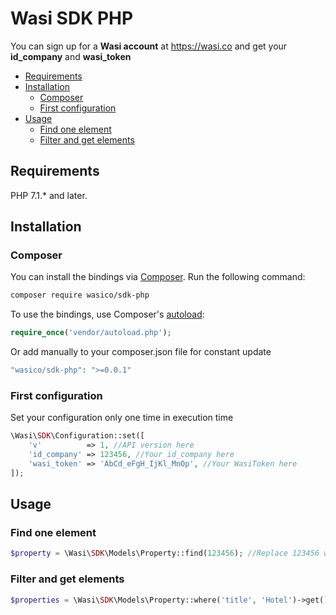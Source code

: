 # Wasi SDK PHP

You can sign up for a **Wasi account** at https://wasi.co and get your **id_company** and **wasi_token**

* [Requirements](#requirements)
* [Installation](#installation)
    * [Composer](#composer)
    * [First configuration](#first-configuration)
* [Usage](#usage)
    * [Find one element](#find-one-element)
    * [Filter and get elements](#filter-and-get-elements)

## Requirements

PHP 7.1.* and later.

## Installation

### Composer

You can install the bindings via [Composer](http://getcomposer.org/). Run the following command:

```bash
composer require wasico/sdk-php
```

To use the bindings, use Composer's [autoload](https://getcomposer.org/doc/00-intro.md#autoloading):

```php
require_once('vendor/autoload.php');
```

Or add manually to your composer.json file for constant update
```php
"wasico/sdk-php": ">=0.0.1"
```

### First configuration

Set your configuration only one time in execution time

```php
\Wasi\SDK\Configuration::set([
    'v'          => 1, //API version here
    'id_company' => 123456, //Your id_company here
    'wasi_token' => 'AbCd_eFgH_IjKl_MnOp', //Your WasiToken here
]);
```

## Usage

### Find one element

```php
$property = \Wasi\SDK\Models\Property::find(123456); //Replace 123456 with the id_property
```

### Filter and get elements

```php
$properties = \Wasi\SDK\Models\Property::where('title', 'Hotel')->get(); //use in **where** method the filters
```